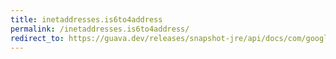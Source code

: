 ```yaml
---
title: inetaddresses.is6to4address
permalink: /inetaddresses.is6to4address/
redirect_to: https://guava.dev/releases/snapshot-jre/api/docs/com/google/common/net/InetAddresses.html#is6to4Address-java.net.Inet6Address-
---
```

